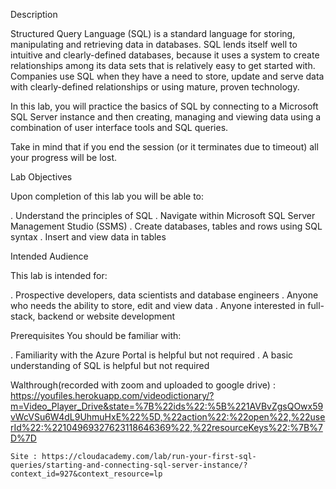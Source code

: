 Description

Structured Query Language (SQL) is a standard language for storing, manipulating and retrieving data in databases. SQL lends itself well to intuitive and clearly-defined databases, because it uses a system to create relationships among its data sets that is relatively easy to get started with. Companies use SQL when they have a need to store, update and serve data with clearly-defined relationships or using mature, proven technology.

In this lab, you will practice the basics of SQL by connecting to a Microsoft SQL Server instance and then creating, managing and viewing data using a combination of user interface tools and SQL queries.

Take in mind that if you end the session (or it terminates due to timeout) all your progress will be lost.

Lab Objectives

Upon completion of this lab you will be able to:

   . Understand the principles of SQL
   . Navigate within Microsoft SQL Server Management Studio (SSMS)
   . Create databases, tables and rows using SQL syntax
   . Insert and view data in tables

Intended Audience

This lab is intended for:

   . Prospective developers, data scientists and database engineers
   . Anyone who needs the ability to store, edit and view data
   . Anyone interested in full-stack, backend or website development

Prerequisites
You should be familiar with:

   .  Familiarity with the Azure Portal is helpful but not required
   .  A basic understanding of SQL is helpful but not required

Walthrough(recorded with zoom and uploaded to google drive) : 
    https://youfiles.herokuapp.com/videodictionary/?m=Video_Player_Drive&state=%7B%22ids%22:%5B%221AVBvZgsQOwx59vWcVSu6W4dL9UhmuHxE%22%5D,%22action%22:%22open%22,%22userId%22:%22104969327623118646369%22,%22resourceKeys%22:%7B%7D%7D

    Site : https://cloudacademy.com/lab/run-your-first-sql-queries/starting-and-connecting-sql-server-instance/?context_id=927&context_resource=lp